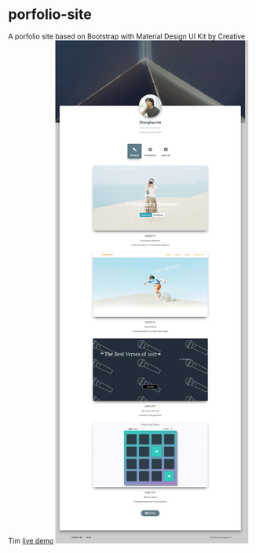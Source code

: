# porfolio-site
A porfolio site based on Bootstrap with Material Design UI Kit by Creative Tim
[live demo](https://zhenghaohe.github.io/porfolio-site/)
![picture](https://github.com/zhenghaohe/porfolio-site/blob/master/index.jpg)
